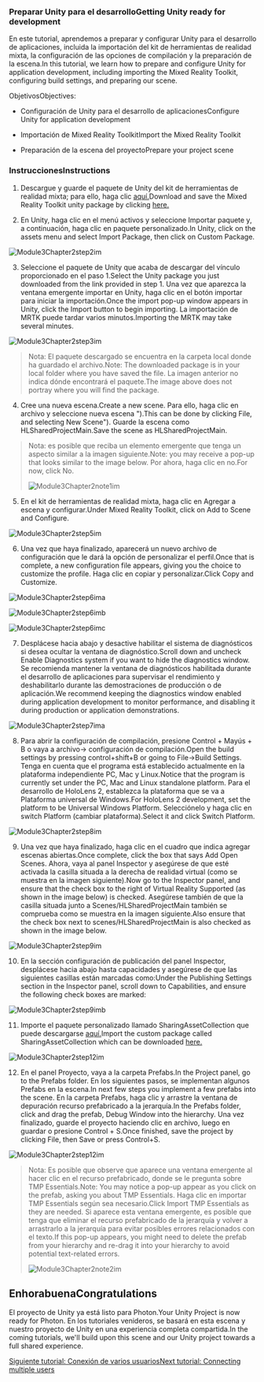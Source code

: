 ### <a name="getting-unity-ready-for-development"></a><span data-ttu-id="880c4-101">Preparar Unity para el desarrollo</span><span class="sxs-lookup"><span data-stu-id="880c4-101">Getting Unity ready for development</span></span> 


<span data-ttu-id="880c4-102">En este tutorial, aprendemos a preparar y configurar Unity para el desarrollo de aplicaciones, incluida la importación del kit de herramientas de realidad mixta, la configuración de las opciones de compilación y la preparación de la escena.</span><span class="sxs-lookup"><span data-stu-id="880c4-102">In this tutorial, we learn how to prepare and configure Unity for application development, including importing the Mixed Reality Toolkit, configuring build settings, and preparing our scene.</span></span>

<span data-ttu-id="880c4-103">Objetivos</span><span class="sxs-lookup"><span data-stu-id="880c4-103">Objectives:</span></span>

- <span data-ttu-id="880c4-104">Configuración de Unity para el desarrollo de aplicaciones</span><span class="sxs-lookup"><span data-stu-id="880c4-104">Configure Unity for application development</span></span>

- <span data-ttu-id="880c4-105">Importación de Mixed Reality Toolkit</span><span class="sxs-lookup"><span data-stu-id="880c4-105">Import the Mixed Reality Toolkit</span></span>

- <span data-ttu-id="880c4-106">Preparación de la escena del proyecto</span><span class="sxs-lookup"><span data-stu-id="880c4-106">Prepare your project scene</span></span>

### <a name="instructions"></a><span data-ttu-id="880c4-107">Instrucciones</span><span class="sxs-lookup"><span data-stu-id="880c4-107">Instructions</span></span>

1. <span data-ttu-id="880c4-108">Descargue y guarde el paquete de Unity del kit de herramientas de realidad mixta; para ello, haga clic [aquí.](https://github.com/microsoft/MixedRealityToolkit-Unity/releases/download/v2.0.0-RC2.1/Microsoft.MixedReality.Toolkit.Unity.Foundation-v2.0.0-RC2.1.unitypackage)</span><span class="sxs-lookup"><span data-stu-id="880c4-108">Download and save the Mixed Reality Toolkit unity package by clicking [here.](https://github.com/microsoft/MixedRealityToolkit-Unity/releases/download/v2.0.0-RC2.1/Microsoft.MixedReality.Toolkit.Unity.Foundation-v2.0.0-RC2.1.unitypackage)</span></span>

2. <span data-ttu-id="880c4-109">En Unity, haga clic en el menú activos y seleccione Importar paquete y, a continuación, haga clic en paquete personalizado.</span><span class="sxs-lookup"><span data-stu-id="880c4-109">In Unity, click on the assets menu and select Import Package, then click on Custom Package.</span></span>

![Module3Chapter2step2im](images/module3chapter2step2im.PNG)

3. <span data-ttu-id="880c4-111">Seleccione el paquete de Unity que acaba de descargar del vínculo proporcionado en el paso 1.</span><span class="sxs-lookup"><span data-stu-id="880c4-111">Select the Unity package you just downloaded from the link provided in step 1.</span></span> <span data-ttu-id="880c4-112">Una vez que aparezca la ventana emergente importar en Unity, haga clic en el botón importar para iniciar la importación.</span><span class="sxs-lookup"><span data-stu-id="880c4-112">Once the import pop-up window appears in Unity, click the Import button to begin importing.</span></span> <span data-ttu-id="880c4-113">La importación de MRTK puede tardar varios minutos.</span><span class="sxs-lookup"><span data-stu-id="880c4-113">Importing the MRTK may take several minutes.</span></span>

![Module3Chapter2step3im](images/module3chapter2step3im.PNG)

> <span data-ttu-id="880c4-115">Nota: El paquete descargado se encuentra en la carpeta local donde ha guardado el archivo.</span><span class="sxs-lookup"><span data-stu-id="880c4-115">Note: The downloaded package is in your local folder where you have saved the file.</span></span> <span data-ttu-id="880c4-116">La imagen anterior no indica dónde encontrará el paquete.</span><span class="sxs-lookup"><span data-stu-id="880c4-116">The image above does not portray where you will find the package.</span></span>

4. <span data-ttu-id="880c4-117">Cree una nueva escena.</span><span class="sxs-lookup"><span data-stu-id="880c4-117">Create a new scene.</span></span> <span data-ttu-id="880c4-118">Para ello, haga clic en archivo y seleccione nueva escena ").</span><span class="sxs-lookup"><span data-stu-id="880c4-118">This can be done by clicking File, and selecting New Scene").</span></span> <span data-ttu-id="880c4-119">Guarde la escena como HLSharedProjectMain.</span><span class="sxs-lookup"><span data-stu-id="880c4-119">Save the scene as HLSharedProjectMain.</span></span>

> <span data-ttu-id="880c4-120">Nota: es posible que reciba un elemento emergente que tenga un aspecto similar a la imagen siguiente.</span><span class="sxs-lookup"><span data-stu-id="880c4-120">Note: you may receive a pop-up that looks similar to the image below.</span></span> <span data-ttu-id="880c4-121">Por ahora, haga clic en no.</span><span class="sxs-lookup"><span data-stu-id="880c4-121">For now, click No.</span></span>
>
> ![Module3Chapter2note1im](images/module3chapter2note1im.PNG)

5. <span data-ttu-id="880c4-123">En el kit de herramientas de realidad mixta, haga clic en Agregar a escena y configurar.</span><span class="sxs-lookup"><span data-stu-id="880c4-123">Under Mixed Reality Toolkit, click on Add to Scene and Configure.</span></span>

![Module3Chapter2step5im](images/module3chapter2step5im.PNG)

6. <span data-ttu-id="880c4-125">Una vez que haya finalizado, aparecerá un nuevo archivo de configuración que le dará la opción de personalizar el perfil.</span><span class="sxs-lookup"><span data-stu-id="880c4-125">Once that is complete, a new configuration file appears, giving you the choice to customize the profile.</span></span> <span data-ttu-id="880c4-126">Haga clic en copiar y personalizar.</span><span class="sxs-lookup"><span data-stu-id="880c4-126">Click Copy and Customize.</span></span>

![Module3Chapter2step6ima](images/module3chapter2step6ima.PNG)

![Module3Chapter2step6imb](images/module3chapter2step6imb.PNG)

![Module3Chapter2step6imc](images/module3chapter2step6imc.PNG)

7. <span data-ttu-id="880c4-130">Desplácese hacia abajo y desactive habilitar el sistema de diagnósticos si desea ocultar la ventana de diagnóstico.</span><span class="sxs-lookup"><span data-stu-id="880c4-130">Scroll down and uncheck Enable Diagnostics system if you want to hide the diagnostics window.</span></span> <span data-ttu-id="880c4-131">Se recomienda mantener la ventana de diagnósticos habilitada durante el desarrollo de aplicaciones para supervisar el rendimiento y deshabilitarlo durante las demostraciones de producción o de aplicación.</span><span class="sxs-lookup"><span data-stu-id="880c4-131">We recommend keeping the diagnostics window enabled during application development to monitor performance, and disabling it during production or application demonstrations.</span></span> 

![Module3Chapter2step7ima](images/module3chapter2step7ima.PNG)

8. <span data-ttu-id="880c4-133">Para abrir la configuración de compilación, presione Control + Mayús + B o vaya a archivo-> configuración de compilación.</span><span class="sxs-lookup"><span data-stu-id="880c4-133">Open the build settings by pressing control+shift+B or going to File->Build Settings.</span></span> <span data-ttu-id="880c4-134">Tenga en cuenta que el programa está establecido actualmente en la plataforma independiente PC, Mac y Linux.</span><span class="sxs-lookup"><span data-stu-id="880c4-134">Notice that the program is currently set under the PC, Mac and Linux standalone platform.</span></span> <span data-ttu-id="880c4-135">Para el desarrollo de HoloLens 2, establezca la plataforma que se va a Plataforma universal de Windows.</span><span class="sxs-lookup"><span data-stu-id="880c4-135">For HoloLens 2 development, set the platform to be Universal Windows Platform.</span></span> <span data-ttu-id="880c4-136">Selecciónelo y haga clic en switch Platform (cambiar plataforma).</span><span class="sxs-lookup"><span data-stu-id="880c4-136">Select it and click Switch Platform.</span></span>

![Module3Chapter2step8im](images/module3chapter2step8im.PNG)

9. <span data-ttu-id="880c4-138">Una vez que haya finalizado, haga clic en el cuadro que indica agregar escenas abiertas.</span><span class="sxs-lookup"><span data-stu-id="880c4-138">Once complete, click the box that says Add Open Scenes.</span></span> <span data-ttu-id="880c4-139">Ahora, vaya al panel Inspector y asegúrese de que esté activada la casilla situada a la derecha de realidad virtual (como se muestra en la imagen siguiente).</span><span class="sxs-lookup"><span data-stu-id="880c4-139">Now go to the Inspector panel, and ensure that the check box to the right of Virtual Reality Supported (as shown in the image below) is checked.</span></span> <span data-ttu-id="880c4-140">Asegúrese también de que la casilla situada junto a Scenes/HLSharedProjectMain también se comprueba como se muestra en la imagen siguiente.</span><span class="sxs-lookup"><span data-stu-id="880c4-140">Also ensure that the check box next to scenes/HLSharedProjectMain is also checked as shown in the image below.</span></span>

![Module3Chapter2step9im](images/module3chapter2step9im.PNG)

10. <span data-ttu-id="880c4-142">En la sección configuración de publicación del panel Inspector, desplácese hacia abajo hasta capacidades y asegúrese de que las siguientes casillas están marcadas como:</span><span class="sxs-lookup"><span data-stu-id="880c4-142">Under the Publishing Settings section in the Inspector panel, scroll down to Capabilities, and ensure the following check boxes are marked:</span></span>

![Module3Chapter2step9imb](images/module3chapter2step9imb.PNG)

11. <span data-ttu-id="880c4-144">Importe el paquete personalizado llamado SharingAssetCollection que puede descargarse [aquí.](https://github.com/microsoft/MixedRealityLearning/releases/tag/development)</span><span class="sxs-lookup"><span data-stu-id="880c4-144">Import the custom package called SharingAssetCollection which can be downloaded [here.](https://github.com/microsoft/MixedRealityLearning/releases/tag/development)</span></span>

![Module3Chapter2step12im](images/module3chapter2step11im.PNG)

12. <span data-ttu-id="880c4-146">En el panel Proyecto, vaya a la carpeta Prefabs.</span><span class="sxs-lookup"><span data-stu-id="880c4-146">In the Project panel, go to the Prefabs folder.</span></span> <span data-ttu-id="880c4-147">En los siguientes pasos, se implementan algunos Prefabs en la escena.</span><span class="sxs-lookup"><span data-stu-id="880c4-147">In next few steps you implement a few prefabs into the scene.</span></span> <span data-ttu-id="880c4-148">En la carpeta Prefabs, haga clic y arrastre la ventana de depuración recurso prefabricado a la jerarquía.</span><span class="sxs-lookup"><span data-stu-id="880c4-148">In the Prefabs folder, click and drag the prefab, Debug Window into the hierarchy.</span></span> <span data-ttu-id="880c4-149">Una vez finalizado, guarde el proyecto haciendo clic en archivo, luego en guardar o presione Control + S.</span><span class="sxs-lookup"><span data-stu-id="880c4-149">Once finished, save the project by clicking File, then Save or press Control+S.</span></span>

![Module3Chapter2step12im](images/module3chapter2step12im.PNG)

   > <span data-ttu-id="880c4-151">Nota: Es posible que observe que aparece una ventana emergente al hacer clic en el recurso prefabricado, donde se le pregunta sobre TMP Essentials.</span><span class="sxs-lookup"><span data-stu-id="880c4-151">Note: You may notice a pop-up appear as you click on the prefab, asking you about TMP Essentials.</span></span> <span data-ttu-id="880c4-152">Haga clic en importar TMP Essentials según sea necesario.</span><span class="sxs-lookup"><span data-stu-id="880c4-152">Click Import TMP Essentials as they are needed.</span></span> <span data-ttu-id="880c4-153">Si aparece esta ventana emergente, es posible que tenga que eliminar el recurso prefabricado de la jerarquía y volver a arrastrarlo a la jerarquía para evitar posibles errores relacionados con el texto.</span><span class="sxs-lookup"><span data-stu-id="880c4-153">If this pop-up appears, you might need to delete the prefab from your hierarchy and re-drag it into your hierarchy to avoid potential text-related errors.</span></span>
   >
>![Module3Chapter2note2im](images/module3chapter2note2im.PNG)


## <a name="congratulations"></a><span data-ttu-id="880c4-155">Enhorabuena</span><span class="sxs-lookup"><span data-stu-id="880c4-155">Congratulations</span></span>

<span data-ttu-id="880c4-156">El proyecto de Unity ya está listo para Photon.</span><span class="sxs-lookup"><span data-stu-id="880c4-156">Your Unity Project is now ready for Photon.</span></span> <span data-ttu-id="880c4-157">En los tutoriales venideros, se basará en esta escena y nuestro proyecto de Unity en una experiencia completa compartida.</span><span class="sxs-lookup"><span data-stu-id="880c4-157">In the coming tutorials, we'll build upon this scene and our Unity project towards a full shared experience.</span></span>

<span data-ttu-id="880c4-158">[Siguiente tutorial: Conexión de varios usuarios](mrlearning-sharing(photon)-ch3.md)</span><span class="sxs-lookup"><span data-stu-id="880c4-158">[Next tutorial: Connecting multiple users](mrlearning-sharing(photon)-ch3.md)</span></span>

